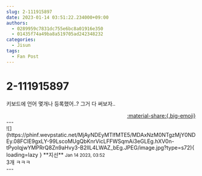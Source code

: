 ```yaml
---
slug: 2-111915897
date: 2023-01-14 03:51:22.234000+09:00
authors:
  - 0289959c7831dc755e6bc8a01916e350
  - 01435f74a49ba8a519705ad242348232
categories:
  - Jisun
tags:
  - Fan Post
---
```


# 2-111915897

<div class="post-container" markdown="1">
<div class="content-container md-sidebar__scrollwrap" markdown="1">

키보드에 언어 몇개나 등록했어..? 그거 다 써보자..

</div>
</div>

<div style="text-align: right;" markdown="1">
<a href="https://weverse.io/fromis9/fanpost/2-111915897" style="text-align: right;">:material-share:{.big-emoji}</a>
</div>
---

<div class="comments-container md-sidebar__scrollwrap" markdown="1">
<div class="comment" markdown="1">
<div class='id-container' markdown="1">
![](https://phinf.wevpstatic.net/MjAyNDEyMTlfMTE5/MDAxNzM0NTgzMjY0NDEy.08FClE9gxLY-99LscoMUgQbKnrVicLFFWSqmAi3eGLEg.hXV0n-tPyoIqjwYMPRrQ8Zn9aHvy3-B2llL4LWAZ_bEg.JPEG/image.jpg?type=s72){ loading=lazy }
**<span class="artist">지선</span>** <small>Jan 14 2023, 03:52</small><br>
</div>
<div class='comment-body' markdown="1">
3개 ㅋㅋㅋ
</div>
</div>
</div>
---
